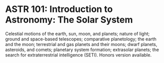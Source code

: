 # ASTR 101: Introduction to Astronomy: The Solar System

Celestial motions of the earth, sun, moon, and planets; nature of light; ground and space-based telescopes; comparative planetology; the earth and the moon; terrestrial and gas planets and their moons; dwarf planets, asteroids, and comets; planetary system formation; extrasolar planets; the search for extraterrestrial intelligence (SETI). Honors version available.